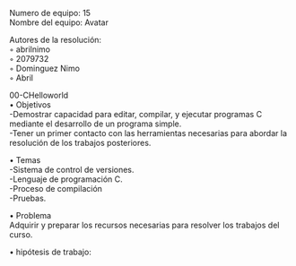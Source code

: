 Numero de equipo: 15  
Nombre del equipo: Avatar  
  
Autores de la resolución:  
◦ abrilnimo  
◦ 2079732  
◦ Dominguez Nimo  
◦ Abril  
  
00-CHelloworld    
• Objetivos  
-Demostrar capacidad para editar, compilar, y ejecutar programas C mediante el
desarrollo de un programa simple.  
-Tener un primer contacto con las herramientas necesarias para abordar la resolución
de los trabajos posteriores.  

• Temas  
-Sistema de control de versiones.  
-Lenguaje de programación C.  
-Proceso de compilación  
-Pruebas.  
  
• Problema  
Adquirir y preparar los recursos necesarias para resolver los trabajos del curso.  
  
• hipótesis de trabajo: 
